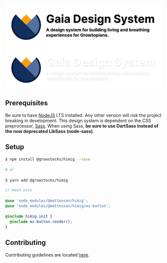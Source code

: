 ![Gaia Logo Light Mode](https://raw.githubusercontent.com/GrowStocks/gaia/main/media/gds-logo-light.svg?sanitize=true#gh-light-mode-only)
![Gaia Logo Dark Mode](https://raw.githubusercontent.com/GrowStocks/gaia/main/media/gds-logo-dark.svg?sanitize=true#gh-dark-mode-only)

## Prerequisites
Be sure to have [NodeJS](https://nodejs.org) LTS installed. Any other version will risk the project breaking in
development.
This design system is dependent on the CSS preprocessor, [Sass](https://sass-lang.com). When using Sass, **be sure to
use DartSass instead of the now deprecated LibSass (node-sass)**.

## Setup
```sh
$ npm install @growstocks/himig --save

# or

$ yarn add @growstocks/himig
```
```scss
// main.scss

@use 'node_modules/@matteusan/himig';
@use 'node_modules/@matteusan/himig/ms-button';

@include himig.init {
  @include ms-button.render();
}
```

## Contributing
Contributing guidelines are located [here](https://github.com/MatteuSan/himig/tree/main/.github/CONTRIBUTING.md).